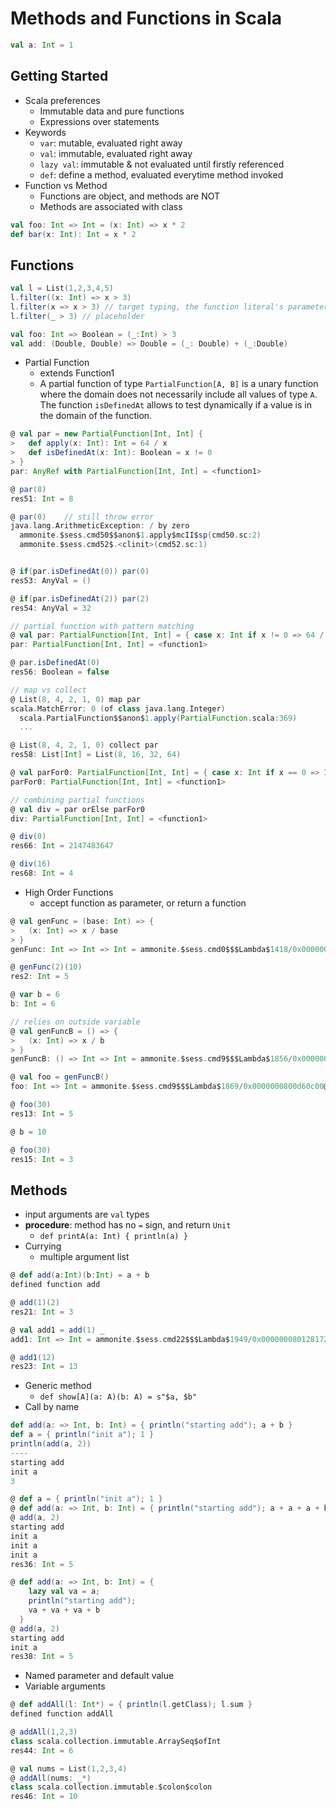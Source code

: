 # Methods and Functions in Scala

```scala
val a: Int = 1
```

## Getting Started

* Scala preferences
  * Immutable data and pure functions
  * Expressions over statements
* Keywords
  * `var`: mutable, evaluated right away
  * `val`: immutable, evaluated right away 
  * `lazy val`: immutable & not evaluated until firstly referenced
  * `def`: define a method, evaluated everytime method invoked
* Function vs Method
  * Functions are object, and methods are NOT
  * Methods are associated with class

```scala
val foo: Int => Int = (x: Int) => x * 2
def bar(x: Int): Int = x * 2
```

## Functions

```scala
val l = List(1,2,3,4,5)
l.filter((x: Int) => x > 3)
l.filter(x => x > 3) // target typing, the function literal's parameter type can be inferred, because it's applied on an Int list
l.filter(_ > 3) // placeholder

val foo: Int => Boolean = (_:Int) > 3
val add: (Double, Double) => Double = (_: Double) + (_:Double)
```

* Partial Function
  * extends Function1
  * A partial function of type `PartialFunction[A, B]` is a unary function where the domain does not necessarily include all values of type `A`. The function `isDefinedAt` allows to test dynamically if a value is in the domain of the function.

```scala
@ val par = new PartialFunction[Int, Int] {
>   def apply(x: Int): Int = 64 / x
>   def isDefinedAt(x: Int): Boolean = x != 0
> }
par: AnyRef with PartialFunction[Int, Int] = <function1>

@ par(8)
res51: Int = 8

@ par(0)    // still throw error
java.lang.ArithmeticException: / by zero
  ammonite.$sess.cmd50$$anon$1.apply$mcII$sp(cmd50.sc:2)
  ammonite.$sess.cmd52$.<clinit>(cmd52.sc:1)


@ if(par.isDefinedAt(0)) par(0)
res53: AnyVal = ()

@ if(par.isDefinedAt(2)) par(2)
res54: AnyVal = 32
```

```scala
// partial function with pattern matching
@ val par: PartialFunction[Int, Int] = { case x: Int if x != 0 => 64 / x }
par: PartialFunction[Int, Int] = <function1>

@ par.isDefinedAt(0)
res56: Boolean = false
```

```scala
// map vs collect
@ List(8, 4, 2, 1, 0) map par
scala.MatchError: 0 (of class java.lang.Integer)
  scala.PartialFunction$$anon$1.apply(PartialFunction.scala:369)
  ...

@ List(8, 4, 2, 1, 0) collect par
res58: List[Int] = List(8, 16, 32, 64)
```

```scala
@ val parFor0: PartialFunction[Int, Int] = { case x: Int if x == 0 => Int.MaxValue }
parFor0: PartialFunction[Int, Int] = <function1>

// combining partial functions
@ val div = par orElse parFor0
div: PartialFunction[Int, Int] = <function1>

@ div(0)
res66: Int = 2147483647

@ div(16)
res68: Int = 4
```

* High Order Functions
  * accept function as parameter, or return a function

```scala
@ val genFunc = (base: Int) => {
>   (x: Int) => x / base
> }
genFunc: Int => Int => Int = ammonite.$sess.cmd0$$$Lambda$1418/0x00000008011c7890@3ad394e6

@ genFunc(2)(10)
res2: Int = 5
```

```scala
@ var b = 6
b: Int = 6

// relies on outside variable
@ val genFuncB = () => {
>   (x: Int) => x / b
> }
genFuncB: () => Int => Int = ammonite.$sess.cmd9$$$Lambda$1856/0x000000080124a770@350ff014

@ val foo = genFuncB()
foo: Int => Int = ammonite.$sess.cmd9$$$Lambda$1869/0x0000000800d60c00@6f240187

@ foo(30)
res13: Int = 5

@ b = 10

@ foo(30)
res15: Int = 3
```

## Methods

* input arguments are `val` types
* **procedure**: method has no `=` sign, and return `Unit`
  * `def printA(a: Int) { println(a) }`
* Currying
  * multiple argument list

```scala
@ def add(a:Int)(b:Int) = a + b
defined function add

@ add(1)(2)
res21: Int = 3

@ val add1 = add(1) _
add1: Int => Int = ammonite.$sess.cmd22$$$Lambda$1949/0x0000000801281720@391b03b

@ add1(12)
res23: Int = 13
```

* Generic method
  * `def show[A](a: A)(b: A) = s"$a, $b"`
* Call by name

```scala
def add(a: => Int, b: Int) = { println("starting add"); a + b }
def a = { println("init a"); 1 }
println(add(a, 2))  
----
starting add
init a
3
```

```scala
@ def a = { println("init a"); 1 }
@ def add(a: => Int, b: Int) = { println("starting add"); a + a + a + b }
@ add(a, 2)
starting add
init a
init a
init a
res36: Int = 5

@ def add(a: => Int, b: Int) = { 
    lazy val va = a; 
    println("starting add"); 
    va + va + va + b 
  }
@ add(a, 2)
starting add
init a
res38: Int = 5
```

* Named parameter and default value
* Variable arguments

```scala
@ def addAll(l: Int*) = { println(l.getClass); l.sum }
defined function addAll

@ addAll(1,2,3)
class scala.collection.immutable.ArraySeq$ofInt
res44: Int = 6

@ val nums = List(1,2,3,4)
@ addAll(nums: _*)
class scala.collection.immutable.$colon$colon
res46: Int = 10
```
